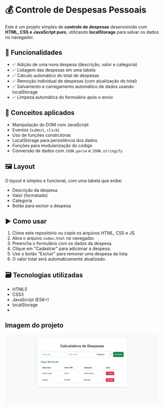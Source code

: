# 💰 Controle de Despesas Pessoais

Este é um projeto simples de **controle de despesas** desenvolvido com **HTML, CSS e JavaScript puro**, utilizando **localStorage** para salvar os dados no navegador.

## 📌 Funcionalidades

- ✅ Adição de uma nova despesa (descrição, valor e categoria)
- ✅ Listagem das despesas em uma tabela
- ✅ Cálculo automático do total de despesas
- ✅ Remoção individual de despesas (com atualização do total)
- ✅ Salvamento e carregamento automático de dados usando localStorage
- ✅ Limpeza automática do formulário após o envio

## 🧠 Conceitos aplicados

- Manipulação do DOM com JavaScript
- Eventos (`submit`, `click`)
- Uso de funções construtoras
- LocalStorage para persistência dos dados
- Funções para modularização do código
- Conversão de dados com `JSON.parse` e `JSON.stringify`

## 🖼️ Layout

O layout é simples e funcional, com uma tabela que exibe:

- Descrição da despesa
- Valor (formatado)
- Categoria
- Botão para excluir a despesa

## ▶️ Como usar

1. Clone este repositório ou copie os arquivos HTML, CSS e JS.
2. Abra o arquivo `index.html` no navegador.
3. Preencha o formulário com os dados da despesa.
4. Clique em "Cadastrar" para adicionar a despesa.
5. Use o botão "Excluir" para remover uma despesa da lista.
6. O valor total será automaticamente atualizado.

## 🗃️ Tecnologias utilizadas

- HTML5
- CSS3
- JavaScript (ES6+)
- localStorage
- 
## Imagem do projeto
![alt text](image.png)
